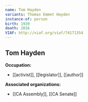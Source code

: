 ```yaml
---
name: Tom Hayden
variants: Thomas Emmet Hayden
instance-of: person
birth: 1939
death: 2016
VIAF: http://viaf.org/viaf/74171354
---
```

## Tom Hayden

**Occupation:** 
- [[activist]], [[legislator]], [[author]]

**Associated organizations:** 
- [[CA Assembly]], [[CA Senate]]